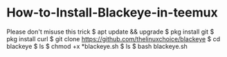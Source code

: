 # How-to-Install-Blackeye-in-teemux
Please don't misuse this trick $ apt update &amp;&amp; upgrade $ pkg install git $ pkg install curl $ git clone https://github.com/thelinuxchoice/blackeye $ cd blackeye $ ls $ chmod +x *blackeye.sh $ ls $ bash blackeye.sh
